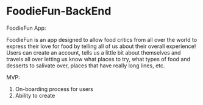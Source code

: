 # FoodieFun-BackEnd

FoodieFun App:

FoodieFun is an app designed to allow food critics from all over the world to express their love for food by telling all of us about their overall experience!  Users can create an account, tells us a little bit about themselves and travels all over letting us know what places to try, what types of food and desserts to salivate over, places that have really long lines, etc.  

MVP:

1. On-boarding process for users
2. Ability to create 